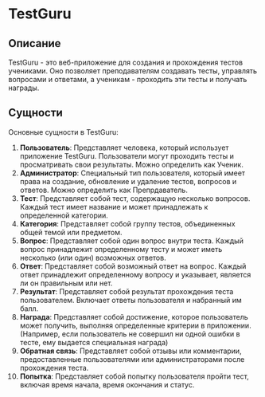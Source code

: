 # TestGuru

## Описание

TestGuru - это веб-приложение для создания и прохождения тестов учениками. Оно позволяет преподавателям создавать тесты, управлять вопросами и ответами, а ученикам - проходить эти тесты и получать награды.

## Сущности

Основные сущности в TestGuru:

1. **Пользователь**: Представляет человека, который использует приложение TestGuru. Пользователи могут проходить тесты и просматривать свои результаты. Можно определить как Ученик.
2. **Администратор**: Специальный тип пользователя, который имеет права на создание, обновление и удаление тестов, вопросов и ответов. Можно определить как Препрдаватель.
3. **Тест**: Представляет собой тест, содержащую несколько вопросов. Каждый тест имеет название и может принадлежать к определенной категории.
4. **Категория**: Представляет собой группу тестов, объединенных общей темой или предметом.
5. **Вопрос**: Представляет собой один вопрос внутри теста. Каждый вопрос принадлежит определенному тесту и может иметь несколько (или один) возможных ответов.
6. **Ответ**: Представляет собой возможный ответ на вопрос. Каждый ответ принадлежит определенному вопросу и указывает, является ли он правильным или нет.
7. **Результат**: Представляет собой результат прохождения теста пользователем. Включает ответы пользователя и набранный им балл.
8. **Награда**: Представляет собой достижение, которое пользователь может получить, выполняя определенные критерии в приложении. (Например, если пользователь не совершил ни одной ошибки в тесте, ему выдается специальная награда)
9. **Обратная связь**: Представляет собой отзывы или комментарии, предоставленные пользователями или администраторами после прохождения теста.
10. **Попытка**: Представляет собой попытку пользователя пройти тест, включая время начала, время окончания и статус.



